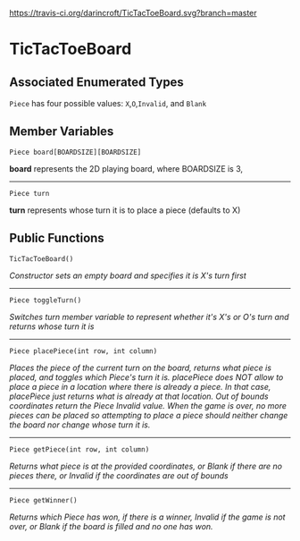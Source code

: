 https://travis-ci.org/darincroft/TicTacToeBoard.svg?branch=master

# TicTacToeBoard

## Associated Enumerated Types
`Piece` has four possible values: `X`,`O`,`Invalid`, and `Blank`

## Member Variables
`Piece board[BOARDSIZE][BOARDSIZE]` 

**board** represents the 2D playing board, where BOARDSIZE is 3, 
___
`Piece turn` 

**turn** represents whose turn it is to place a piece (defaults to X)
  	
## Public Functions
`TicTacToeBoard()`

*Constructor sets an empty board and specifies it is X's turn first*
___

`Piece toggleTurn()`

*Switches turn member variable to represent whether it's X's or O's turn
and returns whose turn it is*
___


`Piece placePiece(int row, int column)`

*Places the piece of the current turn on the board, returns what
piece is placed, and toggles which Piece's turn it is. placePiece does 
NOT allow to place a piece in a location where there is already a piece.
In that case, placePiece just returns what is already at that location. 
Out of bounds coordinates return the Piece Invalid value. When the game
is over, no more pieces can be placed so attempting to place a piece
should neither change the board nor change whose turn it is.* 
___

`Piece getPiece(int row, int column)`

*Returns what piece is at the provided coordinates, or Blank if there
are no pieces there, or Invalid if the coordinates are out of bounds*
___

`Piece getWinner()`

*Returns which Piece has won, if there is a winner, Invalid if the game
is not over, or Blank if the board is filled and no one has won.*
